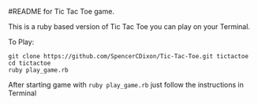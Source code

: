 #README for Tic Tac Toe game.

This is a ruby based version of Tic Tac Toe you can play on your Terminal.

To Play:

`git clone https://github.com/SpencerCDixon/Tic-Tac-Toe.git tictactoe`  
`cd tictactoe`  
`ruby play_game.rb`  

After starting game with `ruby play_game.rb` just follow the instructions in Terminal
